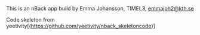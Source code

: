 This is an nBack app build by Emma Johansson, TIMEL3, emmajoh2@kth.se

Code skeleton from yeetivity[(https://github.com/yeetivity/nback_skeletoncode)]
